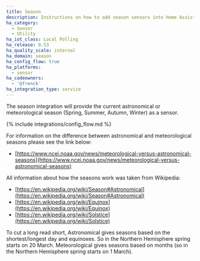 ```yaml
---
title: Season
description: Instructions on how to add season sensors into Home Assistant.
ha_category:
  - Sensor
  - Utility
ha_iot_class: Local Polling
ha_release: 0.53
ha_quality_scale: internal
ha_domain: season
ha_config_flow: true
ha_platforms:
  - sensor
ha_codeowners:
  - '@frenck'
ha_integration_type: service
---
```


The season integration will provide the current astronomical or meteorological season (Spring, Summer, Autumn, Winter)
as a sensor.

{% include integrations/config_flow.md %}

For information on the difference between astronomical and meteorological seasons please see the link below:

- [https://www.ncei.noaa.gov/news/meteorological-versus-astronomical-seasons](https://www.ncei.noaa.gov/news/meteorological-versus-astronomical-seasons)

All information about how the seasons work was taken from Wikipedia:

- [https://en.wikipedia.org/wiki/Season#Astronomical](https://en.wikipedia.org/wiki/Season#Astronomical)
- [https://en.wikipedia.org/wiki/Equinox](https://en.wikipedia.org/wiki/Equinox)
- [https://en.wikipedia.org/wiki/Solstice](https://en.wikipedia.org/wiki/Solstice)

To cut a long read short, Astronomical gives seasons based on the shortest/longest day and equinoxes. So in the Northern Hemisphere spring starts on 20 March. Meteorological gives seasons based on months (so in the Northern Hemisphere spring starts on 1 March).
